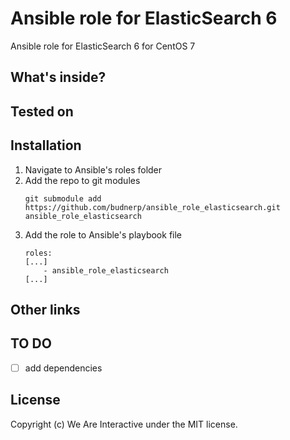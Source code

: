 # Ansible role for ElasticSearch 6
Ansible role for ElasticSearch 6 for CentOS 7

## What's inside?
   
## Tested on

## Installation
1. Navigate to Ansible's roles folder
2. Add the repo to git modules
    ```
    git submodule add https://github.com/budnerp/ansible_role_elasticsearch.git ansible_role_elasticsearch
    ```
3. Add the role to Ansible's playbook file
    ```    
    roles:
    [...]
        - ansible_role_elasticsearch
    [...]
    ```

## Other links

## TO DO
-[ ] add dependencies 

## License
Copyright (c) We Are Interactive under the MIT license.